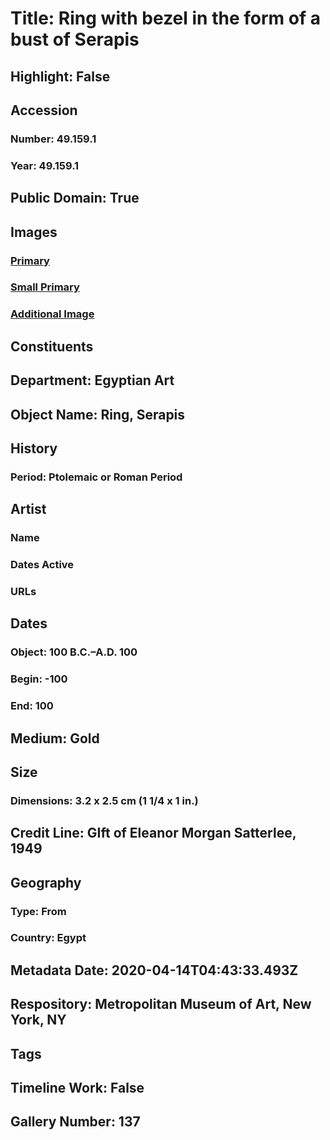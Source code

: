 # Title: Ring with bezel in the form of a bust of Serapis
## Highlight: False
## Accession
### Number: 49.159.1
### Year: 49.159.1
## Public Domain: True
## Images
### [Primary](https://images.metmuseum.org/CRDImages/eg/original/146713.jpg)
### [Small Primary](https://images.metmuseum.org/CRDImages/eg/web-large/146713.jpg)
### [Additional Image](https://images.metmuseum.org/CRDImages/eg/original/29I_E12R3.jpg)
## Constituents
## Department: Egyptian Art
## Object Name: Ring, Serapis
## History
### Period: Ptolemaic or Roman Period
## Artist
### Name
### Dates Active
### URLs
## Dates
### Object: 100 B.C.–A.D. 100
### Begin: -100
### End: 100
## Medium: Gold
## Size
### Dimensions: 3.2 x 2.5 cm (1 1/4 x 1 in.)
## Credit Line: GIft of Eleanor Morgan Satterlee, 1949
## Geography
### Type: From
### Country: Egypt
## Metadata Date: 2020-04-14T04:43:33.493Z
## Respository: Metropolitan Museum of Art, New York, NY
## Tags
## Timeline Work: False
## Gallery Number: 137